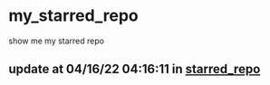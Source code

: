 # my_starred_repo
show me my starred repo

update at 04/16/22 04:16:11 in [starred_repo](./index.html)
---

